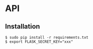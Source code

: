 # API

## Installation

    $ sudo pip install -r requirements.txt
    $ export FLASK_SECRET_KEY="xxx"
